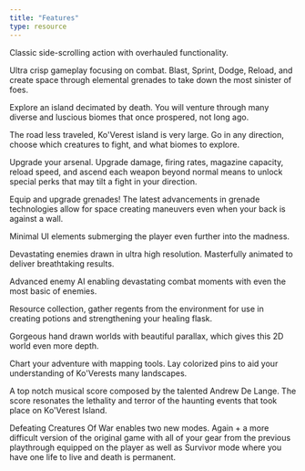 ```yaml
---
title: "Features"
type: resource
---
```


Classic side-scrolling action with overhauled functionality.

Ultra crisp gameplay focusing on combat. Blast, Sprint, Dodge, Reload, and create space through elemental grenades to take down the most sinister of foes.

Explore an island decimated by death. You will venture through many diverse and luscious biomes that once prospered, not long ago.

The road less traveled, Ko'Verest island is very large. Go in any direction, choose which creatures to fight, and what biomes to explore.

Upgrade your arsenal. Upgrade damage, firing rates, magazine capacity, reload speed, and ascend each weapon beyond normal means to unlock special perks that may tilt a fight in your direction.

Equip and upgrade grenades! The latest advancements in grenade technologies allow for space creating maneuvers even when your back is against a wall.

Minimal UI elements submerging the player even further into the madness.

Devastating enemies drawn in ultra high resolution. Masterfully animated to deliver breathtaking results.

Advanced enemy AI enabling devastating combat moments with even the most basic of enemies.

Resource collection, gather regents from the environment for use in creating potions and strengthening your healing flask.

Gorgeous hand drawn worlds with beautiful parallax, which gives this 2D world even more depth.

Chart your adventure with mapping tools. Lay colorized pins to aid your understanding of Ko'Verests many landscapes.

A top notch musical score composed by the talented Andrew De Lange. The score resonates the lethality and terror of the haunting events that took place on Ko'Verest Island.

Defeating Creatures Of War enables two new modes. Again + a more difficult version of the original game with all of your gear from the previous playthrough equipped on the player as well as Survivor mode where you have one life to live and death is permanent.